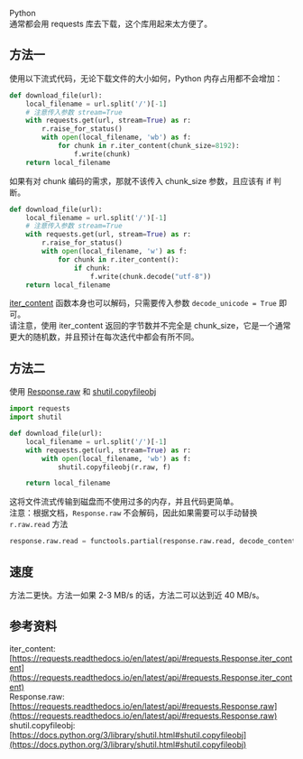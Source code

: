 Python<br />通常都会用 requests 库去下载，这个库用起来太方便了。
<a name="qM3LI"></a>
## 方法一
使用以下流式代码，无论下载文件的大小如何，Python 内存占用都不会增加：
```python
def download_file(url):
    local_filename = url.split('/')[-1]
    # 注意传入参数 stream=True
    with requests.get(url, stream=True) as r:
        r.raise_for_status()
        with open(local_filename, 'wb') as f:
            for chunk in r.iter_content(chunk_size=8192): 
                f.write(chunk)
    return local_filename
```
如果有对 chunk 编码的需求，那就不该传入 chunk_size 参数，且应该有 if 判断。
```python
def download_file(url):
    local_filename = url.split('/')[-1]
    # 注意传入参数 stream=True
    with requests.get(url, stream=True) as r:
        r.raise_for_status()
        with open(local_filename, 'w') as f:
            for chunk in r.iter_content(): 
                if chunk:
                    f.write(chunk.decode("utf-8"))
    return local_filename
```
[iter_content](https://requests.readthedocs.io/en/latest/api/#requests.Response.iter_content) 函数本身也可以解码，只需要传入参数 `decode_unicode = True` 即可。<br />请注意，使用 iter_content 返回的字节数并不完全是 chunk_size，它是一个通常更大的随机数，并且预计在每次迭代中都会有所不同。
<a name="rwbkL"></a>
## 方法二
使用 [Response.raw](https://requests.readthedocs.io/en/latest/api/#requests.Response.raw) 和 [shutil.copyfileobj](https://docs.python.org/3/library/shutil.html#shutil.copyfileobj)
```python
import requests
import shutil

def download_file(url):
    local_filename = url.split('/')[-1]
    with requests.get(url, stream=True) as r:
        with open(local_filename, 'wb') as f:
            shutil.copyfileobj(r.raw, f)

    return local_filename
```
这将文件流式传输到磁盘而不使用过多的内存，并且代码更简单。<br />注意：根据文档，`Response.raw` 不会解码，因此如果需要可以手动替换 `r.raw.read` 方法
```python
response.raw.read = functools.partial(response.raw.read, decode_content=True)
```
<a name="UB24m"></a>
## 速度
方法二更快。方法一如果 2-3 MB/s 的话，方法二可以达到近 40 MB/s。
<a name="veHks"></a>
## 参考资料
iter_content: [https://requests.readthedocs.io/en/latest/api/#requests.Response.iter_content](https://requests.readthedocs.io/en/latest/api/#requests.Response.iter_content)<br />Response.raw: [https://requests.readthedocs.io/en/latest/api/#requests.Response.raw](https://requests.readthedocs.io/en/latest/api/#requests.Response.raw)<br />shutil.copyfileobj: [https://docs.python.org/3/library/shutil.html#shutil.copyfileobj](https://docs.python.org/3/library/shutil.html#shutil.copyfileobj)
